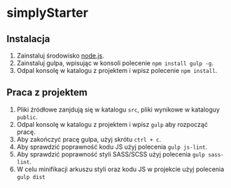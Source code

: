 # simplyStarter

## Instalacja
1. Zainstaluj środowisko [node.js][1]. 
2. Zainstaluj gulpa, wpisując w konsoli polecenie `npm install gulp -g`.  
3. Odpal konsolę w katalogu z projektem i wpisz polecenie `npm install`.

## Praca z projektem
1. Pliki źródłowe zanjdują się w katalogu `src`, pliki wynikowe w kataloguy `public`.
2. Odpal konsolę w katalogu z projektem i wpisz `gulp` aby rozpocząć pracę.
3. Aby zakończyć pracę gulpa, użyj skrótu `ctrl + c`.
4. Aby sprawdzić poprawność kodu JS użyj polecenia `gulp js-lint`.
5. Aby sprawdzić poprawność styli SASS/SCSS użyj polecenia `gulp sass-lint`.
6. W celu minifikacji arkuszu styli oraz kodu JS w projekcie użyj polecenia `gulp dist`

[1]: https://nodejs.org/en/